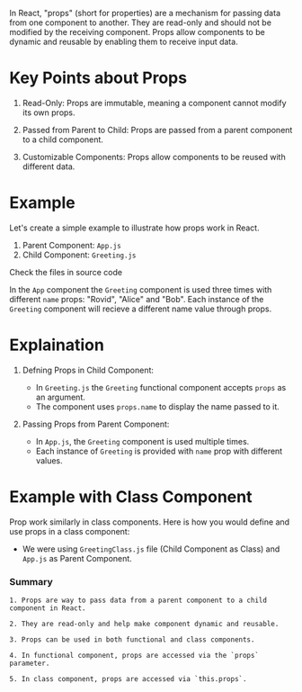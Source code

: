In React, "props" (short for properties) are a mechanism for passing data from one component to another. They are read-only and should not be modified by the receiving component. Props allow components to be dynamic and reusable by enabling them to receive input data.

# Key Points about Props

1. Read-Only: Props are immutable, meaning a component cannot modify its own props.

2. Passed from Parent to Child: Props are passed from a parent component to a child component.

3. Customizable Components: Props allow components to be reused with different data.

# Example

Let's create a simple example to illustrate how props work in React.

1. Parent Component: `App.js`
2. Child Component: `Greeting.js`

Check the files in source code

In the `App` component the `Greeting` component is used three times with different `name` props: "Rovid", "Alice" and "Bob". Each instance of the `Greeting` component will recieve a different name value through props.

# Explaination

1. Defning Props in Child Component:

   - In `Greeting.js` the `Greeting` functional component accepts `props` as an argument.
   - The component uses `props.name` to display the name passed to it.

2. Passing Props from Parent Component:

    - In `App.js`, the `Greeting` component is used multiple times.
    - Each instance of `Greeting` is provided with `name` prop with different values.

# Example with Class Component

Prop work similarly in class components. Here is how you would define and use props in a class component:

- We were using `GreetingClass.js` file (Child Component as Class) and `App.js` as Parent Component.

### Summary

    1. Props are way to pass data from a parent component to a child component in React.
    
    2. They are read-only and help make component dynamic and reusable.
    
    3. Props can be used in both functional and class components.
    
    4. In functional component, props are accessed via the `props` parameter.
    
    5. In class component, props are accessed via `this.props`.
    
